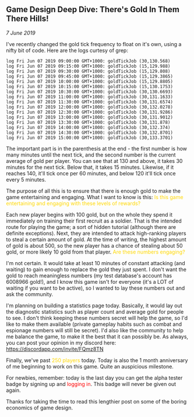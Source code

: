 Game Design Deep Dive: There's Gold In Them There Hills!
---
_7 June 2019_

I've recently changed the gold tick frequency to float on it's own, using a nifty bit of code. Here are the logs curtesy of grep:

```
log Fri Jun 07 2019 09:00:00 GMT+1000: goldTickJob (30,130.568)
log Fri Jun 07 2019 09:15:00 GMT+1000: goldTickJob (15,129.988)
log Fri Jun 07 2019 09:30:00 GMT+1000: goldTickJob (15,129.808)
log Fri Jun 07 2019 09:45:00 GMT+1000: goldTickJob (15,129.3865)
log Fri Jun 07 2019 10:00:00 GMT+1000: goldTickJob (15,129.8805)
log Fri Jun 07 2019 10:15:00 GMT+1000: goldTickJob (15,130.1753)
log Fri Jun 07 2019 10:30:00 GMT+1000: goldTickJob (30,130.6693)
log Fri Jun 07 2019 11:00:00 GMT+1000: goldTickJob (30,131.1633)
log Fri Jun 07 2019 11:30:00 GMT+1000: goldTickJob (30,131.6574)
log Fri Jun 07 2019 12:00:00 GMT+1000: goldTickJob (30,132.0278)
log Fri Jun 07 2019 12:30:00 GMT+1000: goldTickJob (30,131.9286)
log Fri Jun 07 2019 13:00:00 GMT+1000: goldTickJob (30,131.9012)
log Fri Jun 07 2019 13:30:00 GMT+1000: goldTickJob (30,131.878)
log Fri Jun 07 2019 14:00:00 GMT+1000: goldTickJob (30,132.374)
log Fri Jun 07 2019 14:30:00 GMT+1000: goldTickJob (30,132.8701)
log Fri Jun 07 2019 15:00:00 GMT+1000: goldTickJob (30,133.3701)
```

The important part is in the parenthesis at the end - the first number is how many minutes until the next tick, and the second number is the current average of gold per player. You can see that at 130 and above, it takes 30 minutes for the next tick. Below that, it takes 15 minutes. Likewise, if it reaches 140, it'll tick once per 60 minutes, and below 120 it'll tick once every 5 minutes.

The purpose of all this is to ensure that there is enough gold to make the game entertaining and engaging. What I want to know is this: <span style="color:gold">Is this game entertaining and engaging with these levels of rewards?</span>

Each new player begins with 100 gold, but on the whole they spend it immediately on training their first recruit as a soldier. That is the intended route for playing the game; a sort of hidden tutorial (although there are definite exceptions). Next, they are intended to attack high-ranking players to steal a certain amount of gold. At the time of writing, the highest amount of gold is about 500, so the new player has a chance of stealing about 50 gold, or more likely 10 gold from that player. <span style="color:gold">Are these numbers engaging?</span>

I'm not certain. It would take at least 10 minutes of constant attacking (and waiting) to gain enough to replace the gold they just spent. I don't want the gold to reach meaningless numbers (my test database's account has 6008966 gold!), and I know this game isn't for everyone (it's a LOT of waiting if you want to be active), so I wanted to lay these numbers out and ask the community.

I'm planning on building a statistics page today. Basically, it would lay out the diagnostic statistics such as player count and average gold for people to see. I don't think keeping these numbers secret will help the game, so I'd like to make them available (private gameplay habits such as combat and espionage numbers will still be secret). I'd also like the community to help me balance the game, to make it the best that it can possibly be. As always, you can post your opinion in my discord here: https://discordapp.com/invite/FQmz8TN

Finally, we've past <span style="color:gold">250 players</span> today. Today is also the 1 month anniversary of me beginning to work on this game. Quite an auspicious milestone.

For newbies, remember: today is the last day you can get the alpha tester badge by signing up and <span style="color:red">logging in</span>. This badge will never be given out again.

Thanks for taking the time to read this lengthier post on some of the boring economics of game design.

